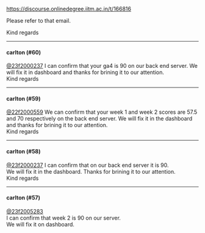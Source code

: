 https://discourse.onlinedegree.iitm.ac.in/t/166816

Please refer to that email.</p>
<p>Kind regards</p><hr>

<h4>carlton (#60)</h4>
<p><a class="mention" href="/u/23f2000237">@23f2000237</a> I can confirm that your ga4 is 90 on our back end server. We will fix it in dashboard and thanks for brining it to our attention.<br/>
Kind regards</p><hr>

<h4>carlton (#59)</h4>
<p><a class="mention" href="/u/22f2000559">@22f2000559</a> We can confirm that your week 1 and week 2 scores are 57.5 and 70 respectively on the back end server. We will fix it in the dashboard and thanks for brining it to our attention.<br/>
Kind regards</p><hr>

<h4>carlton (#58)</h4>
<p><a class="mention" href="/u/23f2000237">@23f2000237</a> I can confirm that on our back end server it is 90.<br/>
We will fix it in the dashboard. Thanks for brining it to our attention.<br/>
Kind regards</p><hr>

<h4>carlton (#57)</h4>
<p><a class="mention" href="/u/23f2005283">@23f2005283</a><br/>
I can confirm that week 2 is 90 on our server.<br/>
We will fix it on dashboard.